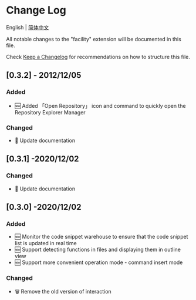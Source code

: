 # Change Log

English | [简体中文](./CHANGELOG.zh-CN.md)

All notable changes to the "facility" extension will be documented in this file.

Check [Keep a Changelog](http://keepachangelog.com/) for recommendations on how to structure this file.

## [0.3.2] - 2012/12/05
### Added
- 🆕 Added 「Open Repository」 icon and command to quickly open the Repository Explorer Manager
### Changed
* 📖 Update documentation

## [0.3.1] -2020/12/02
### Changed
* 📖 Update documentation

## [0.3.0] -2020/12/02

### Added

- 🆕 Monitor the code snippet warehouse to ensure that the code snippet list is updated in real time
- 🆕 Support detecting functions in files and displaying them in outline view
- 🆕 Support more convenient operation mode - command insert mode

### Changed

* 🗑 Remove the old version of interaction

